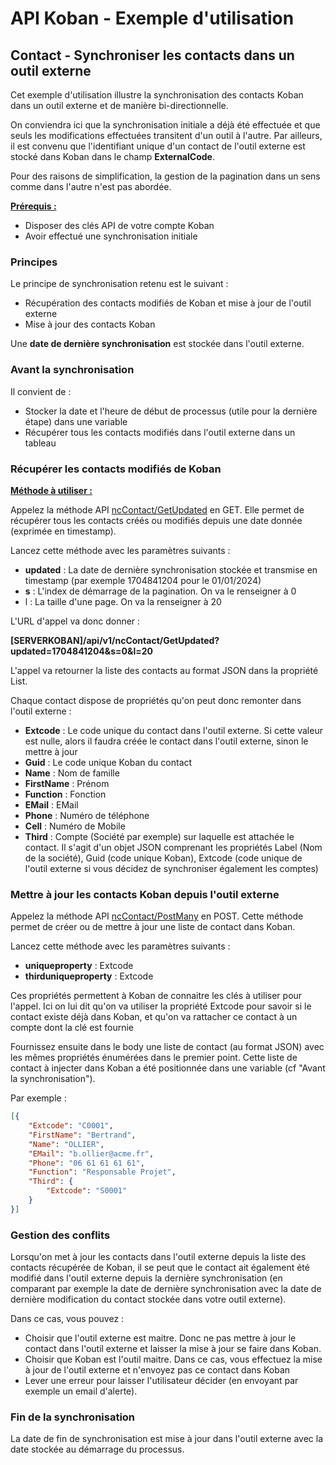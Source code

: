 # API Koban - Exemple d'utilisation

## Contact - Synchroniser les contacts dans un outil externe

Cet exemple d'utilisation illustre la synchronisation des contacts Koban dans un outil externe et de manière bi-directionnelle.

On conviendra ici que la synchronisation initiale a déjà été effectuée et que seuls les modifications effectuées transitent d'un outil à l'autre.
Par ailleurs, il est convenu que l'identifiant unique d'un contact de l'outil externe est stocké dans Koban dans le champ **ExternalCode**.

Pour des raisons de simplification, la gestion de la pagination dans un sens comme dans l'autre n'est pas abordée.

**<u>Prérequis :</u>**

- Disposer des clés API de votre compte Koban
- Avoir effectué une synchronisation initiale

### Principes

Le principe de synchronisation retenu est le suivant :

* Récupération des contacts modifiés de Koban et mise à jour de l'outil externe
* Mise à jour des contacts Koban 

Une **date de dernière synchronisation** est stockée dans l'outil externe.

### Avant la synchronisation

Il convient de :

* Stocker la date et l'heure de début de processus (utile pour la dernière étape) dans une variable
* Récupérer tous les contacts modifiés dans l'outil externe dans un tableau

### Récupérer les contacts modifiés de Koban

**<u>Méthode à utiliser :</u>**

Appelez la méthode API [ncContact/GetUpdated](https://documenter.getpostman.com/view/1804856/SzKSSKAk?version=latest#1949eb63-c517-4941-a87e-1522bf8863a6) en GET.
Elle permet de récupérer tous les contacts créés ou modifiés depuis une date donnée (exprimée en timestamp).

Lancez cette méthode avec les paramètres suivants :

* **updated** : La date de dernière synchronisation stockée et transmise en timestamp (par exemple 1704841204 pour le 01/01/2024)
* **s** : L'index de démarrage de la pagination. On va le renseigner à 0
* l : La taille d'une page. On va la renseigner à 20

L'URL d'appel va donc donner :

**[SERVERKOBAN]/api/v1/ncContact/GetUpdated?updated=1704841204&s=0&l=20** 

L'appel va retourner la liste des contacts au format JSON dans la propriété List.

Chaque contact dispose de propriétés qu'on peut donc remonter dans l'outil externe :

* **Extcode** : Le code unique du contact dans l'outil externe. Si cette valeur est nulle, alors il faudra créée le contact dans l'outil externe, sinon le mettre à jour
* **Guid** : Le code unique Koban du contact
* **Name** : Nom de famille
* **FirstName** : Prénom
* **Function** : Fonction
* **EMail** : EMail
* **Phone** : Numéro de téléphone
* **Cell** : Numéro de Mobile
* **Third** : Compte (Société par exemple) sur laquelle est attachée le contact. Il s'agit d'un objet JSON comprenant les propriétés Label (Nom de la société), Guid (code unique Koban), Extcode (code unique de l'outil externe si vous décidez de synchroniser également les comptes)

### Mettre à jour les contacts Koban depuis l'outil externe

Appelez la méthode API [ncContact/PostMany](https://documenter.getpostman.com/view/1804856/SzKSSKAk?version=latest#f5324fdf-1630-45d7-b937-15b3870b2654) en POST.
Cette méthode permet de créer ou de mettre à jour une liste de contact dans Koban.

Lancez cette méthode avec les paramètres suivants :

- **uniqueproperty** : Extcode
- **thirduniqueproperty** : Extcode

Ces propriétés permettent à Koban de connaitre les clés à utiliser pour l'appel.
Ici on lui dit qu'on va utiliser la propriété Extcode pour savoir si le contact existe déjà dans Koban, et qu'on va rattacher ce contact à un compte dont la clé est fournie 

Fournissez ensuite dans le body une liste de contact (au format JSON) avec les mêmes propriétés énumérées dans le premier point. Cette liste de contact à injecter dans Koban a été positionnée dans une variable (cf "Avant la synchronisation").

Par exemple :

```json
[{
    "Extcode": "C0001",
    "FirstName": "Bertrand",
    "Name": "OLLIER",
    "EMail": "b.ollier@acme.fr",
    "Phone": "06 61 61 61 61",
    "Function": "Responsable Projet",
    "Third": {
        "Extcode": "S0001"
    }
}]
```

### Gestion des conflits

Lorsqu'on met à jour les contacts dans l'outil externe depuis la liste des contacts récupérée de Koban, il se peut que le contact ait également été modifié dans l'outil externe depuis la dernière synchronisation (en comparant par exemple la date de dernière synchronisation avec la date de dernière modification du contact stockée dans votre outil externe).

Dans ce cas, vous pouvez :

- Choisir que l'outil externe est maitre. Donc ne pas mettre à jour le contact dans l'outil externe et laisser la mise à jour se faire dans Koban.
- Choisir que Koban est l'outil maitre. Dans ce cas, vous effectuez la mise à jour de l'outil externe et n'envoyez pas ce contact dans Koban
- Lever une erreur pour laisser l'utilisateur décider (en envoyant par exemple un email d'alerte).

### Fin de la synchronisation

La date de fin de synchronisation est mise à jour dans l'outil externe avec la date stockée au démarrage du processus.